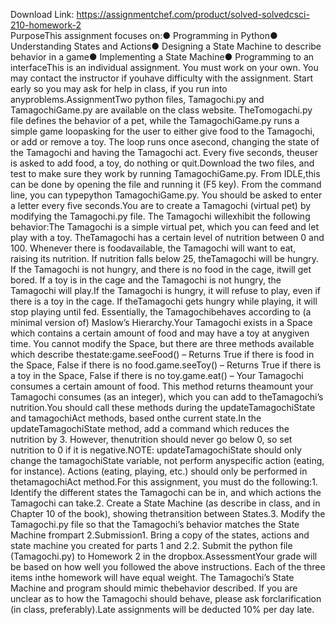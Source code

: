 Download Link: https://assignmentchef.com/product/solved-solvedcsci-210-homework-2
<br>
PurposeThis assignment focuses on:● Programming in Python● Understanding States and Actions● Designing a State Machine to describe behavior in a game● Implementing a State Machine● Programming to an interfaceThis is an individual assignment. You must work on your own. You may contact the instructor if youhave difficulty with the assignment. Start early so you may ask for help in class, if you run into anyproblems.AssignmentTwo python files, Tamagochi.py and TamagochiGame.py are available on the class website. TheTomogachi.py file defines the behavior of a pet, while the TamagochiGame.py runs a simple game loopasking for the user to either give food to the Tamagochi, or add or remove a toy. The loop runs once asecond, changing the state of the Tamagochi and having the Tamagochi act. Every five seconds, theuser is asked to add food, a toy, do nothing or quit.Download the two files, and test to make sure they work by running TamagochiGame.py. From IDLE,this can be done by opening the file and running it (F5 key). From the command line, you can typepython TamagochiGame.py. You should be asked to enter a letter every five seconds.You are to create a Tamagochi (virtual pet) by modifying the Tamagochi.py file. The Tamagochi willexhibit the following behavior:The Tamagochi is a simple virtual pet, which you can feed and let play with a toy. TheTamagochi has a certain level of nutrition between 0 and 100. Whenever there is foodavailable, the Tamagochi will want to eat, raising its nutrition. If nutrition falls below 25, theTamagochi will be hungry. If the Tamagochi is not hungry, and there is no food in the cage, itwill get bored. If a toy is in the cage and the Tamagochi is not hungry, the Tamagochi will play.If the Tamagochi is hungry, it will refuse to play, even if there is a toy in the cage. If theTamagochi gets hungry while playing, it will stop playing until fed. Essentially, the Tamagochibehaves according to (a minimal version of) Maslow’s Hierarchy.Your Tamagochi exists in a Space which contains a certain amount of food and may have a toy at anygiven time. You cannot modify the Space, but there are three methods available which describe thestate:game.seeFood() – Returns True if there is food in the Space, False if there is no food.game.seeToy() – Returns True if there is a toy in the Space, False if there is no toy.game.eat() – Your Tamagochi consumes a certain amount of food. This method returns theamount your Tamagochi consumes (as an integer), which you can add to theTamagochi’s nutrition.You should call these methods during the updateTamagochiState and tamagochiAct methods, based onthe current state.In the updateTamagochiState method, add a command which reduces the nutrition by 3. However, thenutrition should never go below 0, so set nutrition to 0 if it is negative.NOTE: updateTamagochiState should only change the tamagochiState variable, not perform anyspecific action (eating, for instance). Actions (eating, playing, etc.) should only be performed in thetamagochiAct method.For this assignment, you must do the following:1. Identify the different states the Tamagochi can be in, and which actions the Tamagochi can take.2. Create a State Machine (as describe in class, and in Chapter 10 of the book), showing thetransition between States.3. Modify the Tamagochi.py file so that the Tamagochi’s behavior matches the State Machine frompart 2.Submission1. Bring a copy of the states, actions and state machine you created for parts 1 and 2.2. Submit the python file (Tamagochi.py) to Homework 2 in the dropbox.AssessmentYour grade will be based on how well you followed the above instructions. Each of the three items inthe homework will have equal weight. The Tamagochi’s State Machine and program should mimic thebehavior described. If you are unclear as to how the Tamagochi should behave, please ask forclarification (in class, preferably).Late assignments will be deducted 10% per day late.